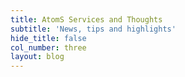 ```yaml
---
title: AtomS Services and Thoughts
subtitle: 'News, tips and highlights'
hide_title: false
col_number: three
layout: blog
---
```

